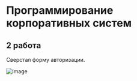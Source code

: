 # Программирование корпоративных систем

## 2 работа

Сверстал форму авторизации.

![image](https://github.com/user-attachments/assets/f4b0aa48-fcf4-40d6-b1bc-fa95e6179033)
